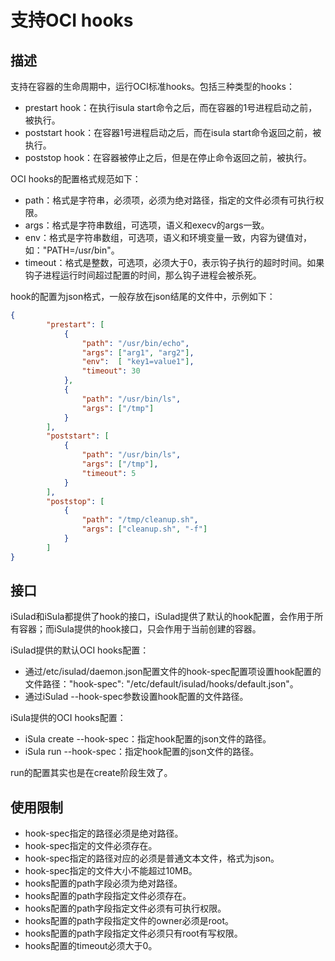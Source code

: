 # 支持OCI hooks

## 描述

支持在容器的生命周期中，运行OCI标准hooks。包括三种类型的hooks：

- prestart hook：在执行isula start命令之后，而在容器的1号进程启动之前，被执行。
- poststart hook：在容器1号进程启动之后，而在isula start命令返回之前，被执行。
- poststop hook：在容器被停止之后，但是在停止命令返回之前，被执行。

OCI hooks的配置格式规范如下：

- path：格式是字符串，必须项，必须为绝对路径，指定的文件必须有可执行权限。
- args：格式是字符串数组，可选项，语义和execv的args一致。
- env：格式是字符串数组，可选项，语义和环境变量一致，内容为键值对，如："PATH=/usr/bin"。
- timeout：格式是整数，可选项，必须大于0，表示钩子执行的超时时间。如果钩子进程运行时间超过配置的时间，那么钩子进程会被杀死。

hook的配置为json格式，一般存放在json结尾的文件中，示例如下：

```json
{
        "prestart": [
            {
                "path": "/usr/bin/echo",
                "args": ["arg1", "arg2"],
                "env":  [ "key1=value1"],
                "timeout": 30
            },
            {
                "path": "/usr/bin/ls",
                "args": ["/tmp"]
            }
        ],
        "poststart": [
            {
                "path": "/usr/bin/ls",
                "args": ["/tmp"],
                "timeout": 5
            }
        ],
        "poststop": [
            {
                "path": "/tmp/cleanup.sh",
                "args": ["cleanup.sh", "-f"]
            }
        ]
}
```

## 接口

iSulad和iSula都提供了hook的接口，iSulad提供了默认的hook配置，会作用于所有容器；而iSula提供的hook接口，只会作用于当前创建的容器。

iSulad提供的默认OCI hooks配置：

- 通过/etc/isulad/daemon.json配置文件的hook-spec配置项设置hook配置的文件路径："hook-spec": "/etc/default/isulad/hooks/default.json"。
- 通过iSulad --hook-spec参数设置hook配置的文件路径。

iSula提供的OCI hooks配置：

- iSula create --hook-spec：指定hook配置的json文件的路径。
- iSula run --hook-spec：指定hook配置的json文件的路径。

run的配置其实也是在create阶段生效了。

## 使用限制

- hook-spec指定的路径必须是绝对路径。
- hook-spec指定的文件必须存在。
- hook-spec指定的路径对应的必须是普通文本文件，格式为json。
- hook-spec指定的文件大小不能超过10MB。
- hooks配置的path字段必须为绝对路径。
- hooks配置的path字段指定文件必须存在。
- hooks配置的path字段指定文件必须有可执行权限。
- hooks配置的path字段指定文件的owner必须是root。
- hooks配置的path字段指定文件必须只有root有写权限。
- hooks配置的timeout必须大于0。
